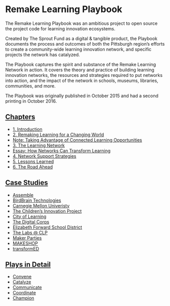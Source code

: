 # Remake Learning Playbook

The Remake Learning Playbook was an ambitious project to open source the project code for learning innovation ecosystems.

Created by The Sprout Fund as a digital & tangible product, the Playbook documents the process and outcomes of both the Pittsburgh region’s efforts to create a community-wide learning innovation network, and specific projects the network has catalyzed.

The Playbook captures the spirit and substance of the Remake Learning Network in action. It covers the theory and practice of building learning innovation networks, the resources and strategies required to put networks into action, and the impact of the network in schools, museums, libraries, communities, and more.

The Playbook was originally published in October 2015 and had a second printing in October 2016.

## [Chapters](chapters.md)
* [1. Introduction](chapters/chapter-1-introduction.md)
* [2. Remaking Learning for a Changing World](chapters/chapter-2-remaking-learning.md)
* [Note: Taking Advantage of Connected Learning Opportunities](chapters/note-mimi-ito.md)
* [3. The Learning Network](chapters/chapter-3-learning-network.md)
* [Essay: How Networks Can Transform Learning](chapters/essay-mark-surman.md)
* [4. Network Support Strategies](chapters/chapter-4-network-support-strategies.md)
* [5. Lessons Learned](chapters/chapter-5-lessons-learned.md)
* [6. The Road Ahead](chapters/chapter-6-road-ahead.md)

## [Case Studies](case-studies.md)
* [Assemble](case-studies/assemble.md)
* [BirdBrain Technologies](case-studies/birdbrain-technologies.md)
* [Carnegie Mellon Univeristy](case-studies/carnegie-mellon-university.md)
* [The Children’s Innovation Project](childrens-innovation-project.md)
* [City of Learning](city-of-learning.md)
* [The Digital Corps](digital-corps.md)
* [Elizabeth Forward School District](elizabeth-forward-school-district.md)
* [The Labs @ CLP](labs-at-clp.md)
* [Maker Parties](maker-parties.md)
* [MAKESHOP](makeshop.md)
* [transformED](transformed.md)

## [Plays in Detail](plays.md)
* [Convene](plays/convene.md)
* [Catalyze](plays/catalyze.md)
* [Communicate](plays/communicate.md)
* [Coordinate](plays/coordinate.md)
* [Champion](plays/champion.md)
